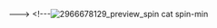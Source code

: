 ---> <!---![2966678129_preview_spin cat spin-min](https://github.com/user-attachments/assets/c4aa8292-504a-4cc1-a9b4-5da71638eb2f)
